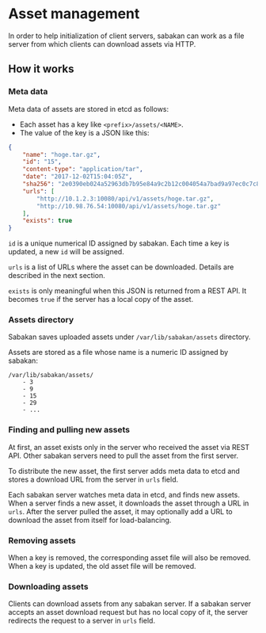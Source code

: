 Asset management
================

In order to help initialization of client servers, sabakan can work
as a file server from which clients can download assets via HTTP.

How it works
------------

### Meta data

Meta data of assets are stored in etcd as follows:

* Each asset has a key like `<prefix>/assets/<NAME>`.
* The value of the key is a JSON like this:

```json
{
    "name": "hoge.tar.gz",
    "id": "15",
    "content-type": "application/tar",
    "date": "2017-12-02T15:04:05Z",
    "sha256": "2e0390eb024a52963db7b95e84a9c2b12c004054a7bad9a97ec0c7c89d4681d2",
    "urls": [
        "http://10.1.2.3:10080/api/v1/assets/hoge.tar.gz",
        "http://10.98.76.54:10080/api/v1/assets/hoge.tar.gz"
    ],
    "exists": true
}
```

`id` is a unique numerical ID assigned by sabakan.  Each time a key is
updated, a new `id` will be assigned.

`urls` is a list of URLs where the asset can be downloaded.
Details are described in the next section.

`exists` is only meaningful when this JSON is returned from a REST API.
It becomes `true` if the server has a local copy of the asset.

### Assets directory

Sabakan saves uploaded assets under `/var/lib/sabakan/assets` directory.

Assets are stored as a file whose name is a numeric ID assigned by sabakan:

```
/var/lib/sabakan/assets/
    - 3
    - 9
    - 15
    - 29
    - ...
```
### Finding and pulling new assets

At first, an asset exists only in the server who received the asset via REST API.
Other sabakan servers need to pull the asset from the first server.

To distribute the new asset, the first server adds meta data to etcd and stores
a download URL from the server in `urls` field.

Each sabakan server watches meta data in etcd, and finds new assets.
When a server finds a new asset, it downloads the asset through a URL in `urls`.
After the server pulled the asset, it may optionally add a URL to download the
asset from itself for load-balancing.

### Removing assets

When a key is removed, the corresponding asset file will also be removed.
When a key is updated, the old asset file will be removed.

### Downloading assets

Clients can download assets from any sabakan server.  If a sabakan server
accepts an asset download request but has no local copy of it, the server
redirects the request to a server in `urls` field.
